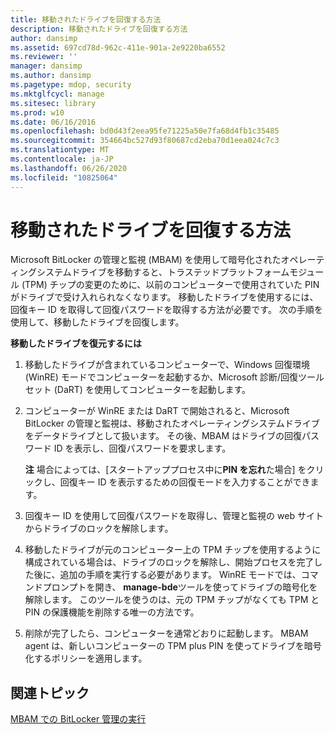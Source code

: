 ```yaml
---
title: 移動されたドライブを回復する方法
description: 移動されたドライブを回復する方法
author: dansimp
ms.assetid: 697cd78d-962c-411e-901a-2e9220ba6552
ms.reviewer: ''
manager: dansimp
ms.author: dansimp
ms.pagetype: mdop, security
ms.mktglfcycl: manage
ms.sitesec: library
ms.prod: w10
ms.date: 06/16/2016
ms.openlocfilehash: bd0d43f2eea95fe71225a50e7fa68d4fb1c35485
ms.sourcegitcommit: 354664bc527d93f80687cd2eba70d1eea024c7c3
ms.translationtype: MT
ms.contentlocale: ja-JP
ms.lasthandoff: 06/26/2020
ms.locfileid: "10825064"
---
```

# 移動されたドライブを回復する方法


Microsoft BitLocker の管理と監視 (MBAM) を使用して暗号化されたオペレーティングシステムドライブを移動すると、トラステッドプラットフォームモジュール (TPM) チップの変更のために、以前のコンピューターで使用されていた PIN がドライブで受け入れられなくなります。 移動したドライブを使用するには、回復キー ID を取得して回復パスワードを取得する方法が必要です。 次の手順を使用して、移動したドライブを回復します。

**移動したドライブを復元するには**

1.  移動したドライブが含まれているコンピューターで、Windows 回復環境 (WinRE) モードでコンピューターを起動するか、Microsoft 診断/回復ツールセット (DaRT) を使用してコンピューターを起動します。

2.  コンピューターが WinRE または DaRT で開始されると、Microsoft BitLocker の管理と監視は、移動されたオペレーティングシステムドライブをデータドライブとして扱います。 その後、MBAM はドライブの回復パスワード ID を表示し、回復パスワードを要求します。

    **注** 場合によっては、[スタートアッププロセス中に**PIN を忘れ**た場合] をクリックし、回復キー ID を表示するための回復モードを入力することができます。

     

3.  回復キー ID を使用して回復パスワードを取得し、管理と監視の web サイトからドライブのロックを解除します。

4.  移動したドライブが元のコンピューター上の TPM チップを使用するように構成されている場合は、ドライブのロックを解除し、開始プロセスを完了した後に、追加の手順を実行する必要があります。 WinRE モードでは、コマンドプロンプトを開き、 **manage-bde**ツールを使ってドライブの暗号化を解除します。 このツールを使うのは、元の TPM チップがなくても TPM と PIN の保護機能を削除する唯一の方法です。

5.  削除が完了したら、コンピューターを通常どおりに起動します。 MBAM agent は、新しいコンピューターの TPM plus PIN を使ってドライブを暗号化するポリシーを適用します。

## 関連トピック


[MBAM での BitLocker 管理の実行](performing-bitlocker-management-with-mbam-mbam-2.md)

 

 





